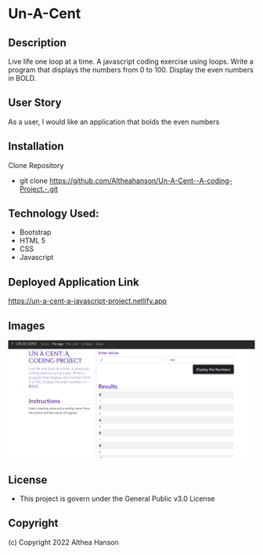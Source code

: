 # Un-A-Cent

## Description 
Live life one loop at a time. A javascript coding exercise using loops. Write a program that displays the numbers from 0 to 100. Display the even numbers in BOLD.

## User Story
As a user, I would like an application that bolds the even numbers

## Installation

Clone Repository
- git clone https://github.com/Altheahanson/Un-A-Cent--A-coding-Project.-.git

## Technology Used: 

- Bootstrap
- HTML 5
- CSS
- Javascript

## Deployed Application Link
https://un-a-cent-a-javascript-project.netlify.app
## Images
![Un-A-Cent App](./img/Un-a-centApp.png)

## License
- This project is govern under the General Public v3.0 License

## Copyright
   (c) Copyright 2022 Althea Hanson 
